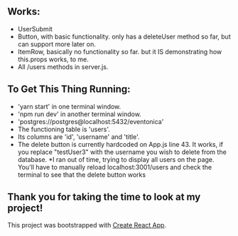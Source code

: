 ## Works:

* UserSubmit
* Button, with basic functionality. only has a deleteUser method so far, but can support more later on.
* ItemRow, basically no functionality so far. but it IS demonstrating how this.props works, to me.
* All /users methods in server.js.

## To Get This Thing Running:
* 'yarn start' in one terminal window.
* 'npm run dev' in another terminal window.
* 'postgres://postgres@localhost:5432/eventonica'
* The functioning table is 'users'.
* Its columns are 'id', 'username' and 'title'.
* The delete button is currently hardcoded on App.js line 43. It works, if you replace "testUser3" with the username you wish to delete from the database.
*I ran out of time, trying to display all users on the page. You'll have to manually reload localhost:3001/users and check the terminal to see that the delete button works

## Thank you for taking the time to look at my project!


This project was bootstrapped with [Create React App](https://github.com/facebook/create-react-app).
